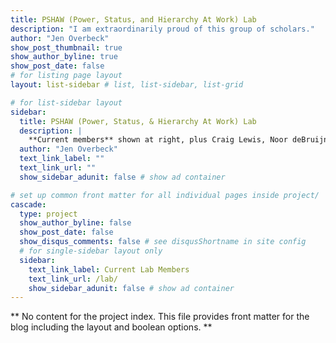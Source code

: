```yaml
---
title: PSHAW (Power, Status, and Hierarchy At Work) Lab
description: "I am extraordinarily proud of this group of scholars."
author: "Jen Overbeck"
show_post_thumbnail: true
show_author_byline: true
show_post_date: false
# for listing page layout
layout: list-sidebar # list, list-sidebar, list-grid

# for list-sidebar layout
sidebar: 
  title: PSHAW (Power, Status, & Hierarchy At Work) Lab
  description: |
    **Current members** shown at right, plus Craig Lewis, Noor deBruijn, Charley Woodcock. **Past members**: Katia Manariti (now Monash clinical psych PhD student), Sarah Reichman (now UniMelb clinical psych PhD student), Xi Wang, Lianna Hutchison, Shannon Hawkes, Ferron Dearnley, Dr. Kathryn Hull, Gordon Young, Emily Alexander, Ferron Dearnley.
  author: "Jen Overbeck"
  text_link_label: ""
  text_link_url: ""
  show_sidebar_adunit: false # show ad container

# set up common front matter for all individual pages inside project/
cascade:    
  type: project
  show_author_byline: false
  show_post_date: false
  show_disqus_comments: false # see disqusShortname in site config
  # for single-sidebar layout only
  sidebar:
    text_link_label: Current Lab Members
    text_link_url: /lab/
    show_sidebar_adunit: false # show ad container
---
```


** No content for the project index. This file provides front matter for the blog including the layout and boolean options. **
